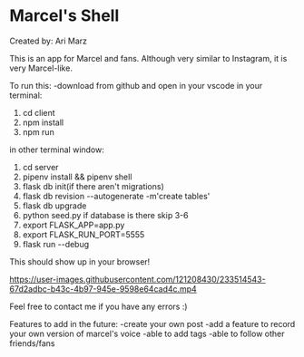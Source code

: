 # Marcel's Shell
Created by: Ari Marz

This is an app for Marcel and fans. Although very similar to Instagram, it is very Marcel-like.

To run this:
-download from github and open in your vscode
in your terminal:
1. cd client
2. npm install
3. npm run

in other terminal window:
1. cd server
2. pipenv install && pipenv shell
3. flask db init(if there aren't migrations)
4. flask db revision --autogenerate -m'create tables'
5. flask db upgrade
6. python seed.py
if database is there skip 3-6
7. export FLASK_APP=app.py
8. export FLASK_RUN_PORT=5555
9. flask run --debug

This should show up in your browser!


https://user-images.githubusercontent.com/121208430/233514543-67d2adbc-b43c-4b97-945e-9598e64cad4c.mp4




Feel free to contact me if you have any errors :)

Features to add in the future:
-create your own post
-add a feature to record your own version of marcel's voice 
-able to add tags
-able to follow other friends/fans
